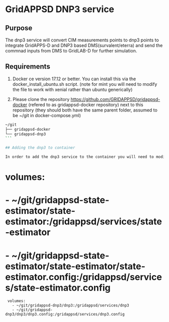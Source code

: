 # GridAPPSD DNP3 service

## Purpose

The dnp3 service will convert CIM measurements points to dnp3 points to integrate GridAPPS-D and DNP3 based DMS(survalent/eterra) and send the commnad inputs from DMS to GridLAB-D for further simulation.

## Requirements

1. Docker ce version 17.12 or better.  You can install this via the docker_install_ubuntu.sh script.  (note for mint you will need to modify the file to work with xenial rather than ubuntu generically)

2. Please clone the repository <https://github.com/GRIDAPPSD/gridappsd-docker> (refered to as gridappsd-docker repository) next to this repository (they should both have the same parent folder, assumed to be ~/git in docker-compose.yml)

```` bash
~/git
├── gridappsd-docker
└── gridappsd-dnp3	
```

## Adding the dnp3 to container

In order to add the dnp3 service to the container you will need to modify the docker-compose.yml file included in the gridappsd-docker repository.  Under the gridappsd service there is an example volumes leaf that is commented out.  Uncomment and modify these lines to add the path for the state estimator and conf file.  Adding these lines will mount the stat estimator on the container's filesystem when the container is started.

````
#    volumes:
#       - ~/git/gridappsd-state-estimator/state-estimator:/gridappsd/services/state-estimator
#       - ~/git/gridappsd-state-estimator/state-estimator/state-estimator.config:/gridappsd/services/state-estimator.config

     volumes:
       - ~/git/gridappsd-dnp3/dnp3:/gridappsd/services/dnp3
       - ~/git/gridappsd-dnp3/dnp3/dnp3.config:/gridappsd/services/dnp3.config

````

